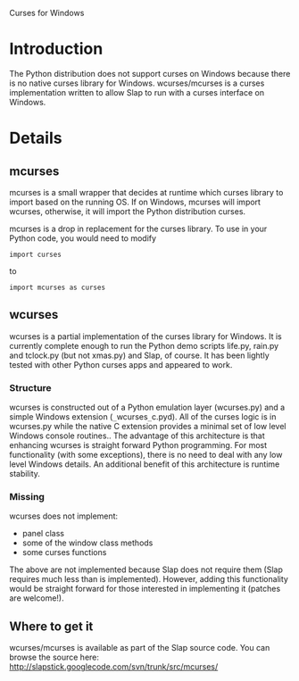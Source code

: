 Curses for Windows

# Introduction #

The Python distribution does not support curses on Windows because there is no native curses library for Windows. wcurses/mcurses is a curses implementation written to allow Slap to run with a curses interface on Windows.

# Details #

## mcurses ##

mcurses is a small wrapper that decides at runtime which curses library to import based on the running OS. If on Windows, mcurses will import wcurses, otherwise, it will import the Python distribution curses.

mcurses is a drop in replacement for the curses library. To use in your Python code, you would need to modify

`import curses`

to

`import mcurses as curses`


## wcurses ##

wcurses is a partial implementation of the curses library for Windows. It is currently complete enough to run the Python demo scripts life.py, rain.py and tclock.py (but not xmas.py) and Slap, of course. It has been lightly tested with other Python curses apps and appeared to work.

### Structure ###

wcurses is constructed out of a Python emulation layer (wcurses.py) and a simple Windows extension (`_`wcurses`_`c.pyd). All of the curses logic is in wcurses.py while the native C extension provides a minimal set of low level Windows console routines.. The advantage of this architecture is that enhancing wcurses is straight forward Python programming. For most functionality (with some exceptions), there is no need to deal with any low level Windows details.
An additional benefit of this architecture is runtime stability.

### Missing ###

wcurses does not implement:
  * panel class
  * some of the window class methods
  * some curses functions

The above are not implemented because Slap does not require them (Slap requires much less than is implemented). However, adding this functionality would be straight forward for those interested in implementing it (patches are welcome!).

## Where to get it ##

wcurses/mcurses is available as part of the Slap source code. You can browse the source here: http://slapstick.googlecode.com/svn/trunk/src/mcurses/




